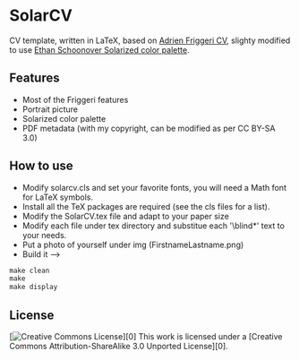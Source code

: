 # SolarCV

CV template, written in LaTeX, based on [Adrien Friggeri CV](https://github.com/afriggeri/cv),
slighty modified to use [Ethan Schoonover Solarized color palette](https://github.com/altercation/solarized).

## Features

   * Most of the Friggeri features
   * Portrait picture
   * Solarized color palette
   * PDF metadata (with my copyright, can be modified as per CC BY-SA 3.0)

## How to use

   * Modify solarcv.cls and set your favorite fonts, you will need a Math font for LaTeX symbols.
   * Install all the TeX packages are required (see the cls files for a list).
   * Modify the SolarCV.tex file and adapt to your paper size
   * Modify each file under tex directory and substitue each '\blind\*' text to
     your needs.
   * Put a photo of yourself under img (FirstnameLastname.png)
   * Build it -->

   ```tex
   make clean
   make
   make display
   ```

## License

[![Creative Commons License](http://i.creativecommons.org/l/by-sa/3.0/88x31.png)][0]
This work is licensed under a [Creative Commons Attribution-ShareAlike 3.0 Unported License][0].
